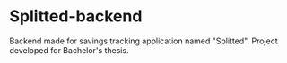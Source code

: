 # Splitted-backend
Backend made for savings tracking application named "Splitted". Project developed for Bachelor's thesis.
